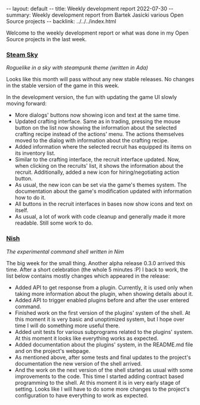 -- layout: default
-- title: Weekly development report 2022-07-30
-- summary: Weekly development report from Bartek Jasicki various Open Source projects
-- backlink: ../../../index.html

Welcome to the weekly development report or what was done in my Open Source
projects in the last week.

### [Steam Sky](https://www.laeran.pl/repositories/steamsky)

*Roguelike in a sky with steampunk theme (written in Ada)*

Looks like this month will pass without any new stable releases. No changes in
the stable version of the game in this week.

In the development version, the fun with updating the game UI slowly moving
forward:

* More dialogs' buttons now showing icon and text at the same time.
* Updated crafting interface. Same as in trading, pressing the mouse button on
  the list now showing the information about the selected crafting recipe
  instead of the actions' menu. The actions themselves moved to the dialog with
  information about the crafting recipe.
* Added information where the selected recruit has equipped its items on its
  inventory list.
* Similar to the crafting interface, the recruit interface updated. Now, when
  clicking on the recruits' list, it shows the information about the recruit.
  Additionally, added a new icon for hiring/negotiating action button.
* As usual, the new icon can be set via the game's themes system. The
  documentation about the game's modification updated with information how to
  do it.
* All buttons in the recruit interfaces in bases now show icons and text on
  itself.
* As usual, a lot of work with code cleanup and generally made it more
  readable. Still some work to do.

### [Nish](https://www.laeran.pl/repositories/nish)

*The experimental command shell written in Nim*

The big week for the small thing. Another alpha release 0.3.0 arrived this
time. After a short celebration (the whole 5 minutes :P) I back to work, the
list below contains mostly changes which appeared in the release:

* Added API to get response from a plugin. Currently, it is used only when
  taking more information about the plugin, when showing details about it.
* Added API to trigger enabled plugins before and after the user entered
  command.
* Finished work on the first version of the plugins' system of the shell. At
  this moment it is very basic and unoptimized system, but I hope over time I
  will do something more useful there.
* Added unit tests for various subprograms related to the plugins' system. At
  this moment it looks like everything works as expected.
* Added documentation about the plugins' system, in the README.md file and on
  the project's webpage.
* As mentioned above, after some tests and final updates to the project's
  documentation the new version of the shell arrived.
* And the work on the next version of the shell started as usual with some
  improvements to the code. This time I started adding contract based
  programming to the shell. At this moment it is in very early stage of
  setting. Looks like I will have to do some more changes to the project's
  configuration to have everything to work as expected.
